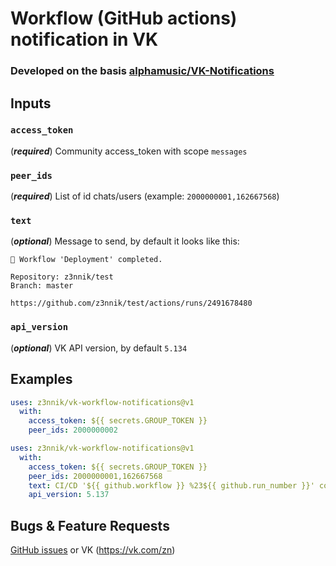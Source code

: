 # Workflow (GitHub actions) notification in VK

### Developed on the basis [alphamusic/VK-Notifications](https://github.com/alphamusic/VK-Notifications)

## Inputs
### `access_token`
(***required***)
Community access_token with scope `messages`

### `peer_ids`
(***required***)
List of id chats/users (example: `2000000001,162667568`)

### `text`
(***optional***)
Message to send, by default it looks like this:
```text
🔔 Workflow 'Deployment' completed.

Repository: z3nnik/test
Branch: master

https://github.com/z3nnik/test/actions/runs/2491678480
```

### `api_version`
(***optional***)
VK API version, by default `5.134`

## Examples
```yaml
uses: z3nnik/vk-workflow-notifications@v1
  with:
    access_token: ${{ secrets.GROUP_TOKEN }}
    peer_ids: 2000000002
```
```yaml
uses: z3nnik/vk-workflow-notifications@v1
  with:
    access_token: ${{ secrets.GROUP_TOKEN }}
    peer_ids: 2000000001,162667568
    text: CI/CD '${{ github.workflow }} %23${{ github.run_number }}' completed
    api_version: 5.137
```

## Bugs & Feature Requests
[GitHub issues](https://github.com/z3nnik/z3nnik/vk-workflow-notifications/issues) or VK (https://vk.com/zn)